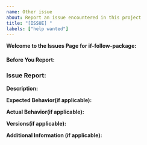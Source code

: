 ```yaml
---
name: Other issue
about: Report an issue encountered in this project
title: "[ISSUE] "
labels: ["help wanted"]
---
```


**Welcome to the Issues Page for if-follow-package:**

<!--If you encounter any problems, bugs, or have suggestions for improvement, please report them here. We appreciate your feedback!-->

#### Before You Report:

<!--
- Ensure that you are using the latest version of if-follow-package.
- Search existing issues to avoid duplication.
-->

### Issue Report:

 **Description:**

<!--[Provide a brief description of the issue]

**Steps to Reproduce**

<!--[Outline the steps to reproduce the issue]-->

**Expected Behavior(if applicable):**

<!--[Describe what you expected to happen]-->

**Actual Behavior(if applicable):**

<!--[Describe what actually happened]-->

**Versions(if applicable):**

<!--
- if-follow-package version: [e.g., 1.0.0]
- Node.js version: [e.g., 14.17.5]
- Operating System: [e.g., Windows 10]
- Browser [e.g. chrome]
-->

**Additional Information (if applicable):**

<!--[Include any additional information, logs, or screenshots]-->
